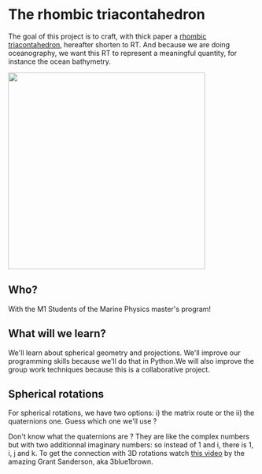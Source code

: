 # The rhombic triacontahedron

The goal of this project is to craft, with thick paper a [rhombic
triacontahedron](https://en.wikipedia.org/wiki/Rhombic_triacontahedron),
hereafter shorten to RT. And because we are doing oceanography, we
want this RT to represent a meaningful quantity, for instance the
ocean bathymetry.

<img src="https://upload.wikimedia.org/wikipedia/commons/6/6b/Rhombictriacontahedron.jpg" width="400">


## Who?
With the M1 Students of the Marine Physics master's program!

## What will we learn?
We'll learn about spherical geometry and projections. We'll improve
our programming skills because we'll do that in Python.We will also
improve the group work techniques because this is a collaborative
project.

## Spherical rotations
For spherical rotations, we have two options: i) the matrix route or
the ii) the quaternions one. Guess which one we'll use ?

Don't know what the quaternions are ? They are like the complex
numbers but with two additionnal imaginary numbers: so instead of 1
and i, there is 1, i, j and k. To get the connection with 3D rotations
watch [this video](https://www.youtube.com/watch?v=zjMuIxRvygQ) by the
amazing Grant Sanderson, aka 3blue1brown.
